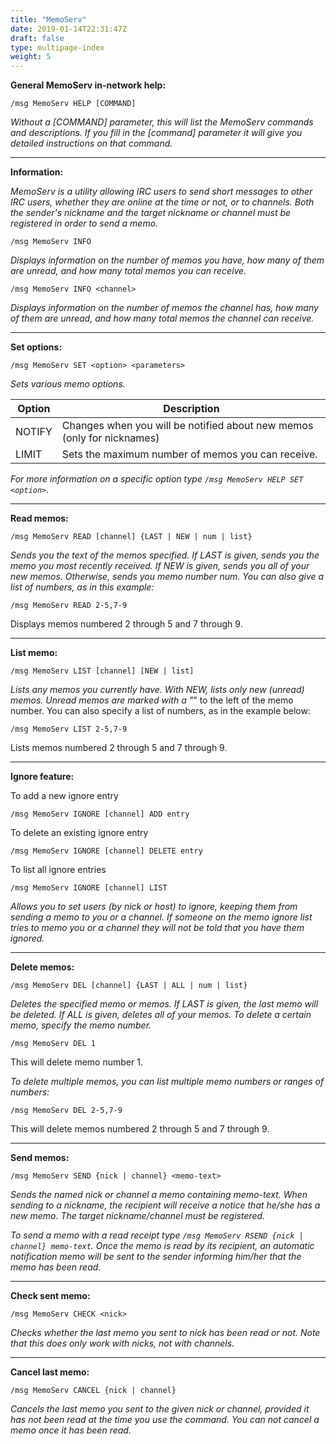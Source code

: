 ```yaml
---
title: "MemoServ"
date: 2019-01-14T22:31:47Z
draft: false
type: multipage-index
weight: 5
---
```


**General MemoServ in-network help:**

`/msg MemoServ HELP [COMMAND]`

*Without a [COMMAND] parameter, this will list the MemoServ commands and descriptions. If you fill in the [command] parameter it will give you detailed instructions on that command.*

---

**Information:**

*MemoServ is a utility allowing IRC users to send short messages to other IRC users, whether they are online at the time or not, or to channels. Both the sender's nickname and the target nickname or channel must be registered in order to send a memo.*

`/msg MemoServ INFO`

*Displays information on the number of memos you have, how many of them are unread, and how many total memos you can receive.*

`/msg MemoServ INFO <channel>`

*Displays information on the number of memos the channel has, how many of them are unread, and how many total memos the channel can receive.*

---

**Set options:**

`/msg MemoServ SET <option> <parameters>`

*Sets various memo options.*

| Option | Description |
|---|---------------------------------|
| NOTIFY | Changes when you will be notified about new memos (only for nicknames) |
| LIMIT | Sets the maximum number of memos you can receive. |

*For more information on a specific option type `/msg MemoServ HELP SET <option>`.*

---

**Read memos:**

`/msg MemoServ READ [channel] {LAST | NEW | num | list}`

*Sends you the text of the memos specified. If LAST is given, sends you the memo you most recently received. If NEW is given, sends you all of your new memos.  Otherwise, sends you memo number num. You can also give a list of numbers, as in this example:*

`/msg MemoServ READ 2-5,7-9`

Displays memos numbered 2 through 5 and 7 through 9.

---

**List memo:**

`/msg MemoServ LIST [channel] [NEW | list]`

*Lists any memos you currently have.  With NEW, lists only new (unread) memos. Unread memos are marked with a "*" to the left of the memo number. You can also specify a list of numbers, as in the example below:

`/msg MemoServ LIST 2-5,7-9`

Lists memos numbered 2 through 5 and 7 through 9.

---

**Ignore feature:**

To add a new ignore entry

`/msg MemoServ IGNORE [channel] ADD entry`

To delete an existing ignore entry

`/msg MemoServ IGNORE [channel] DELETE entry`

To list all ignore entries

`/msg MemoServ IGNORE [channel] LIST`

*Allows you to set users (by nick or host) to ignore, keeping them from sending a memo to you or a channel. If someone on the memo ignore list tries to memo you or a channel they will not be told that you have them ignored.*

---

**Delete memos:**

`/msg MemoServ DEL [channel] {LAST | ALL | num | list}`

*Deletes the specified memo or memos. If LAST is given, the last memo will be deleted. If ALL is given, deletes all of your memos. To delete a certain memo, specify the memo number.*

`/msg MemoServ DEL 1`

This will delete memo number 1.

*To delete multiple memos, you can list multiple memo numbers or ranges of numbers:*

`/msg MemoServ DEL 2-5,7-9`

This will delete memos numbered 2 through 5 and 7 through 9.

---


**Send memos:**

`/msg MemoServ SEND {nick | channel} <memo-text>`

*Sends the named nick or channel a memo containing memo-text. When sending to a nickname, the recipient will receive a notice that he/she has a new memo. The target nickname/channel must be registered.*

*To send a memo with a read receipt type `/msg MemoServ RSEND {nick | channel} memo-text`. Once the memo is read by its recipient, an automatic notification memo will be sent to the sender informing him/her that the memo has been read.*

---

**Check sent memo:**

`/msg MemoServ CHECK <nick>`

*Checks whether the last memo you sent to nick has been read or not. Note that this does only work with nicks, not with channels.*

---

**Cancel last memo:**

`/msg MemoServ CANCEL {nick | channel}`

*Cancels the last memo you sent to the given nick or channel, provided it has not been read at the time you use the command. You can not cancel a memo once it has been read.*

